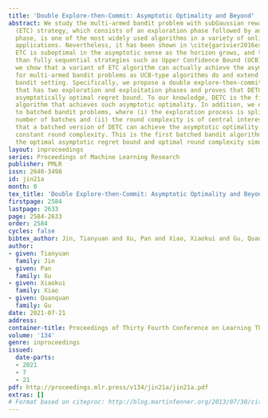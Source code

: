 ```yaml
---
title: 'Double Explore-then-Commit: Asymptotic Optimality and Beyond'
abstract: We study the multi-armed bandit problem with subGaussian rewards. The explore-then-commit
  (ETC) strategy, which consists of an exploration phase followed by an exploitation
  phase, is one of the most widely used algorithms in a variety of online decision
  applications. Nevertheless, it has been shown in \cite{garivier2016explore} that
  ETC is suboptimal in the asymptotic sense as the horizon grows, and thus, is worse
  than fully sequential strategies such as Upper Confidence Bound (UCB). In this paper,
  we show that a variant of ETC algorithm can actually achieve the asymptotic optimality
  for multi-armed bandit problems as UCB-type algorithms do and extend it to the batched
  bandit setting. Specifically, we propose a double explore-then-commit (DETC) algorithm
  that has two exploration and exploitation phases and proves that DETC achieves the
  asymptotically optimal regret bound. To our knowledge, DETC is the first non-fully-sequential
  algorithm that achieves such asymptotic optimality. In addition, we extend DETC
  to batched bandit problems, where (i) the exploration process is split into a small
  number of batches and (ii) the round complexity is of central interest. We prove
  that a batched version of DETC can achieve the asymptotic optimality with only a
  constant round complexity. This is the first batched bandit algorithm that can attain
  the optimal asymptotic regret bound and optimal round complexity simultaneously.
layout: inproceedings
series: Proceedings of Machine Learning Research
publisher: PMLR
issn: 2640-3498
id: jin21a
month: 0
tex_title: 'Double Explore-then-Commit: Asymptotic Optimality and Beyond'
firstpage: 2584
lastpage: 2633
page: 2584-2633
order: 2584
cycles: false
bibtex_author: Jin, Tianyuan and Xu, Pan and Xiao, Xiaokui and Gu, Quanquan
author:
- given: Tianyuan
  family: Jin
- given: Pan
  family: Xu
- given: Xiaokui
  family: Xiao
- given: Quanquan
  family: Gu
date: 2021-07-21
address:
container-title: Proceedings of Thirty Fourth Conference on Learning Theory
volume: '134'
genre: inproceedings
issued:
  date-parts:
  - 2021
  - 7
  - 21
pdf: http://proceedings.mlr.press/v134/jin21a/jin21a.pdf
extras: []
# Format based on citeproc: http://blog.martinfenner.org/2013/07/30/citeproc-yaml-for-bibliographies/
---
```


